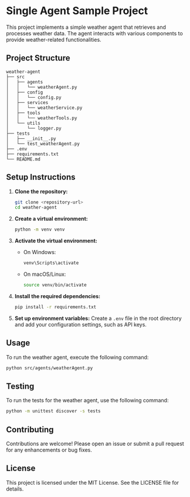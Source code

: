 # Single Agent Sample Project

This project implements a simple weather agent that retrieves and processes weather data. The agent interacts with various components to provide weather-related functionalities.

## Project Structure

```
weather-agent
├── src
│   ├── agents
│   │   └── weatherAgent.py
│   ├── config
│   │   └── config.py
│   ├── services
│   │   └── weatherService.py
│   ├── tools
│   │   └── weatherTools.py
│   └── utils
│       └── logger.py
├── tests
│   ├── __init__.py
│   └── test_weatherAgent.py
├── .env
├── requirements.txt
└── README.md
```

## Setup Instructions

1. **Clone the repository:**
   ```bash
   git clone <repository-url>
   cd weather-agent
   ```

2. **Create a virtual environment:**
   ```bash
   python -m venv venv
   ```

3. **Activate the virtual environment:**
   - On Windows:
     ```bash
     venv\Scripts\activate
     ```
   - On macOS/Linux:
     ```bash
     source venv/bin/activate
     ```

4. **Install the required dependencies:**
   ```bash
   pip install -r requirements.txt
   ```

5. **Set up environment variables:**
   Create a `.env` file in the root directory and add your configuration settings, such as API keys.

## Usage

To run the weather agent, execute the following command:

```bash
python src/agents/weatherAgent.py
```

## Testing

To run the tests for the weather agent, use the following command:

```bash
python -m unittest discover -s tests
```

## Contributing

Contributions are welcome! Please open an issue or submit a pull request for any enhancements or bug fixes.

## License

This project is licensed under the MIT License. See the LICENSE file for details.